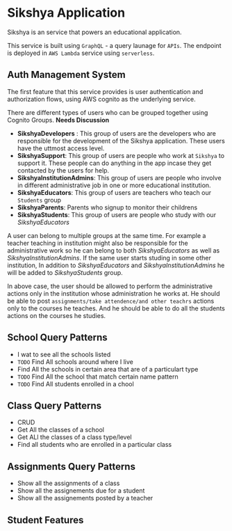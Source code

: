 # Sikshya Application

Sikshya is an service that powers an educational application.

This service is built using `GraphQL` - a query launage for `APIs`. The endpoint is deployed in `AWS Lambda` service using `serverless`.

## Auth Management System

The first feature that this service provides is user authentication and authorization flows, using AWS cognito as the underlying service.

There are different types of users who can be grouped together using Cognito Groups.   **Needs Discussion**

* **SikshyaDevelopers** : This group of users are the developers who are responsible for the development of the Sikshya application. These users have the uttmost access level.
* **SikshyaSupport**: This group of users are people who work at `Sikshya` to support it. These people can do anything in the app incase they get contacted by the users for help.
* **SikshyaInstitutionAdmins**: This group of users are people who involve in different administrative job in one or more educational institution.
* **SikshyaEducators**: This group of users are teachers who teach our `Students` group
* **SikshyaParents**: Parents who signup to monitor their childrens
* **SikshyaStudents**: This group of users are people who study with our *SikshyaEducators*

A user can belong to multiple groups at the same time. For example a teacher teaching in institution might also be responsible for the administrative work so he can belong to both *SikshyaEducators* as well as *SikshyaInstitutionAdmins*. If the same user starts studing in some other institution, In addition to *SikshyaEducators* and *SikshyaInstitutionAdmins* he will be added to *SikshyaStudents* group.

In above case, the user should be allowed to perform the administrative actions only in the institution whose administration he works at. He should be able to post `assignments/take attendence/and other teachrs` actions only to the courses he teaches. And he should be able to do all the students actions on the courses he studies.


## School Query Patterns

* I wat to see all the schools listed
* `TODO` Find All schools around where I live
* Find All the schools in certain area that are of a particulart type
* `TODO` Find All the school that match certain name pattern
* `TODO` Find All students enrolled in a chool 

## Class Query Patterns

* CRUD
* Get All the classes of a school 
* Get ALl the classes of a class type/level
* Find all students who are enrolled in a particular class 

## Assignments Query Patterns

* Show all the assignments of a class
* Show all the assignements due for a student
* Show all the assignements posted by a teacher

## Student Features